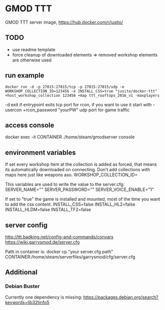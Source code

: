 # GMOD TTT
GMOD TTT server image, https://hub.docker.com/r/jusito/

## TODO
- use readme template
- force cleanup of downloaded elements => removed workshop elements are otherwise used

## run example
```
docker run -d -p 27015:27015/tcp -p 27015:27015/udp -e WORKSHOP_COLLECTION_ID=123456 -e INSTALL_CSS=true "jusito/docker-ttt" +host_workshop_collection 123456 +map ttt_rooftops_2016_v1 -maxplayers
```
-d exit if entrypoint exits
tcp port for rcon, if you want to use it start with -usercon +rcon_password "yourPW"
udp port for game traffic

## access console
docker exec -it CONTAINER ./home/steam/gmodserver console

## environment variables
If set every workshop item at the collection is added as forced, that means its automatically downloaded on connecting. Don't add collections with maps here just like weapons aso.
WORKSHOP_COLLECTION_ID=

This variables are used to write the value to the server.cfg:
SERVER_NAME=""
SERVER_PASSWORD=""
SERVER_VOICE_ENABLE="1"

If set to "true" the game is installed and mounted, most of the time you want to add the css content.
INSTALL_CSS=false
INSTALL_HL2=false
INSTALL_HLDM=false
INSTALL_TF2=false

## server config
http://ttt.badking.net/config-and-commands/convars
https://wiki.garrysmod.de/server.cfg

Path in container is:
docker cp "your server.cfg path" CONTAINER:/home/steam/serverfiles/garrysmod/cfg/server.cfg


## Additional

### Debian Buster
Currently one dependency is missing: https://packages.debian.org/search?keywords=lib32tinfo5
